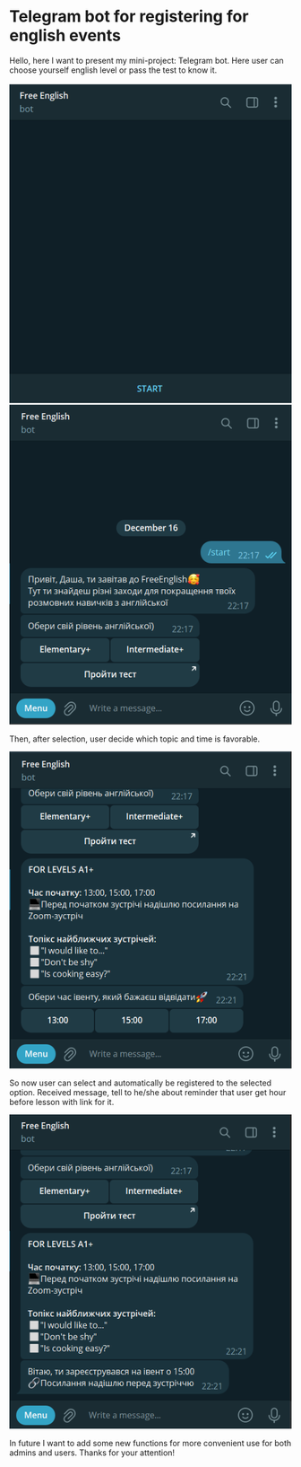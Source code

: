 <h1>Telegram bot for registering for english events</h1>
Hello, here I want to present my mini-project: Telegram bot. Here user can choose yourself english level or pass the test to know it.<br><br>
<img title="start" src="/img/start.png">
<img title="start" src="/img/after-start.png">

<p>Then, after selection, user decide which topic and time is favorable.</p>
<img title="start" src="/img/choose-level.png">
<p>So now user can select and automatically be registered to the selected option. Received message, tell to he/she about reminder that user get hour before lesson with link for it.</p>
<img title="start" src="/img/choose-time.png">

In future I want to add some new functions for more convenient use for both admins and users. Thanks for your attention! 
